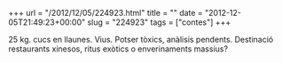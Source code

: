 +++
url = "/2012/12/05/224923.html"
title = ""
date = "2012-12-05T21:49:23+00:00"
slug = "224923"
tags = ["contes"]
+++

25 kg. cucs en llaunes. Vius. Potser tòxics, anàlisis pendents. Destinació restaurants xinesos, ritus exòtics o enverinaments massius?
